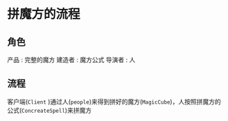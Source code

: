 # 拼魔方的流程
## 角色
 产品 : 完整的魔方
 建造者 : 魔方公式
 导演者 : 人 
## 流程

客户端(`Client` )通过人(`people`)来得到拼好的魔方(`MagicCube`)，人按照拼魔方的公式(`ConcreateSpell`)来拼魔方